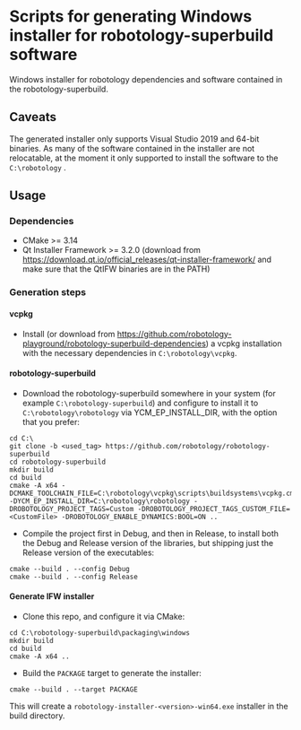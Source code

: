 # Scripts for generating Windows installer for robotology-superbuild software

Windows installer for robotology dependencies and software contained in the robotology-superbuild.

## Caveats 
The generated installer only supports Visual Studio 2019 and 64-bit binaries.
As many of the software contained in the installer are not relocatable, at the moment it only supported to 
install the software to the `C:\robotology` . 

## Usage 

### Dependencies 
* CMake >= 3.14 
* Qt Installer Framework >= 3.2.0 (download from https://download.qt.io/official_releases/qt-installer-framework/ and make sure that the QtIFW  binaries are in the PATH)

### Generation steps 

#### vcpkg
* Install (or download from https://github.com/robotology-playground/robotology-superbuild-dependencies) a vcpkg installation with the necessary dependencies in `C:\robotology\vcpkg`.

#### robotology-superbuild
* Download the robotology-superbuild somewhere in your system (for example `C:\robotology-superbuild`) and configure to install it to `C:\robotology\robotology` via YCM_EP_INSTALL_DIR, with the option that you prefer:
~~~
cd C:\
git clone -b <used_tag> https://github.com/robotology/robotology-superbuild
cd robotology-superbuild
mkdir build
cd build
cmake -A x64 -DCMAKE_TOOLCHAIN_FILE=C:\robotology\vcpkg\scripts\buildsystems\vcpkg.cmake -DYCM_EP_INSTALL_DIR=C:\robotology\robotology -DROBOTOLOGY_PROJECT_TAGS=Custom -DROBOTOLOGY_PROJECT_TAGS_CUSTOM_FILE=<CustomFile> -DROBOTOLOGY_ENABLE_DYNAMICS:BOOL=ON ..
~~~
* Compile the project first in Debug, and then in Release, to install both the Debug and Release version of the libraries, but shipping just the Release version of the executables:
~~~
cmake --build . --config Debug
cmake --build . --config Release
~~~

#### Generate IFW installer 
* Clone this repo, and configure it via CMake:
~~~
cd C:\robotology-superbuild\packaging\windows
mkdir build 
cd build
cmake -A x64 ..
~~~
* Build the `PACKAGE` target to generate the installer: 
~~~
cmake --build . --target PACKAGE
~~~
This will create a `robotology-installer-<version>-win64.exe` installer in the build directory.